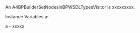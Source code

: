An A4BPBuilderSetNodesinBPWSDLTypesVisitor is xxxxxxxxx.

Instance Variables
	a:		<Object>

a
	- xxxxx
